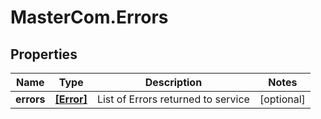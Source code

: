 # MasterCom.Errors

## Properties

Name | Type | Description | Notes
------------ | ------------- | ------------- | -------------
**errors** | [**[Error]**](Error.md) | List of Errors returned to service | [optional] 


